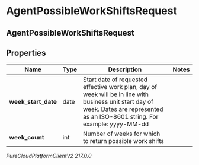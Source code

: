 # AgentPossibleWorkShiftsRequest

## AgentPossibleWorkShiftsRequest

## Properties

|Name | Type | Description | Notes|
|------------ | ------------- | ------------- | -------------|
| **week_start_date** | date | Start date of requested effective work plan, day of week will be in line with business unit start day of week. Dates are represented as an ISO-8601 string. For example: yyyy-MM-dd | |
| **week_count** | int | Number of weeks for which to return possible work shifts | |



_PureCloudPlatformClientV2 217.0.0_

